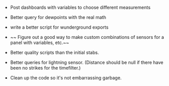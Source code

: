 * Post dashboards with variables to choose different measurements
* Better query for dewpoints with the real math
* write a better script for wunderground exports
* ~~ Figure out a good way to make custom combinations of sensors for a panel
  with variables, etc.~~
* Better quality scripts than the initial stabs.
* Better queries for lightning sensor.  (Distance should be null if there
  have been no strikes for the timefilter.)

* Clean up the code so it's not embarrassing garbage.
